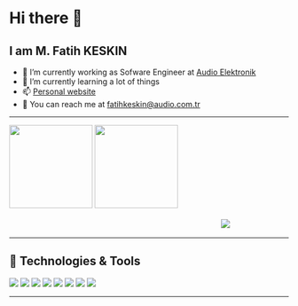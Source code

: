 # Hi there 👋


## I am M. Fatih KESKIN

- 🔭 I’m currently working as Sofware Engineer at <a href="https://github.com/AudioElektronik" target="_self">
Audio Elektronik</a>
- 🌱 I’m currently learning a lot of things
- 📫 <a href="https://sites.google.com/view/fatihkeskin/homepage" target="_self">
Personal website</a>
- 💬 You can reach me at fatihkeskin@audio.com.tr

---

<p align="left">
  <img height="150"
    src="https://github-readme-stats.vercel.app/api?username=MFatihKeskin&show_icons=true&theme=dracula&bg_color=21262D&hide=prs,issues,contribs&hide_border=true">
  <img height="150" 
    src="https://github-readme-stats.vercel.app/api/top-langs/?username=MFatihKeskin&layout=compact&theme=dracula&bg_color=21262D&hide_border=true">
  <br> <br>
  &emsp;&emsp;&emsp;&emsp;&emsp;&emsp;&emsp;&emsp;&emsp;&emsp;&emsp;&emsp;&emsp;&emsp;&emsp;&emsp;&emsp;&emsp;&emsp;&emsp;&emsp;&emsp;&emsp;&emsp;&emsp;&emsp;&emsp;
  <img  src="https://komarev.com/ghpvc/?username=MFatihKeskin">
</p>

---



## 🔧 Technologies & Tools
![](https://img.shields.io/badge/OS-Windows-informational?style=flat&logo=windows&logoColor=white&color=2bbc8a)
![](https://img.shields.io/badge/OS-Linux-informational?style=flat&logo=linux&logoColor=white&color=2bbc8a)
![](https://img.shields.io/badge/Code-C-informational?style=flat&logo=gnu-C&logoColor=white&color=2bbc8a)
![](https://img.shields.io/badge/Code-Python-informational?style=flat&logo=python&logoColor=white&color=2bbc8a)
![](https://img.shields.io/badge/Code-C++-informational?style=flat&logo=gnu-C++&logoColor=white&color=2bbc8a)
![](https://img.shields.io/badge/Code-Matlab-informational?style=flat&logo=gnu-Matlab&logoColor=white&color=2bbc8a)
![](https://img.shields.io/badge/HardwareDesign-AltiumDesigner-informational?style=flat&logo=gnu-AltiumDesigner&logoColor=white&color=2bbc8a)
![](https://img.shields.io/badge/Simulation-Proteus-informational?style=flat&logo=gnu-Proteus&logoColor=white&color=2bbc8a)

---








<!--



- 🔭 I’m currently working on ...
- 🌱 I’m currently learning ...
- 👯 I’m looking to collaborate on ...
- 🤔 I’m looking for help with ...
- 💬 Ask me about ...
- 📫 How to reach me: mfatihkeskinnn@gmail.com  
- 😄 Pronouns: ...
- ⚡ Fun fact: ...

- 👋 Hi, I’m @mfatihkeskinn
- 👀 I’m interested in ...
- 🌱 I’m currently learning ...
- 💞️ I’m looking to collaborate on ...
- 📫 How to reach me ...

<!---
mfatihkeskinn/mfatihkeskinn is a ✨ special ✨ repository because its `README.md` (this file) appears on your GitHub profile.
You can click the Preview link to take a look at your changes.
--->
